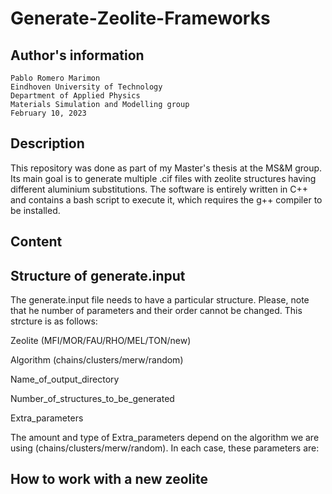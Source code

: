 # Generate-Zeolite-Frameworks

## Author's information
	Pablo Romero Marimon
	Eindhoven University of Technology
	Department of Applied Physics
	Materials Simulation and Modelling group
	February 10, 2023

## Description
This repository was done as part of my Master's thesis at the MS&M group. Its main goal is to generate multiple .cif files with zeolite structures having different aluminium substitutions. The software is entirely written in C++ and contains a bash script to execute it, which requires the g++ compiler to be installed.

## Content

## Structure of generate.input
The generate.input file needs to have a particular structure. Please, note that he number of parameters and their order cannot be changed. This strcture is as follows:

Zeolite (MFI/MOR/FAU/RHO/MEL/TON/new)

Algorithm (chains/clusters/merw/random)

Name_of_output_directory

Number_of_structures_to_be_generated

Extra_parameters

The amount and type of Extra_parameters depend on the algorithm we are using (chains/clusters/merw/random). In each case, these parameters are:



## How to work with a new zeolite
